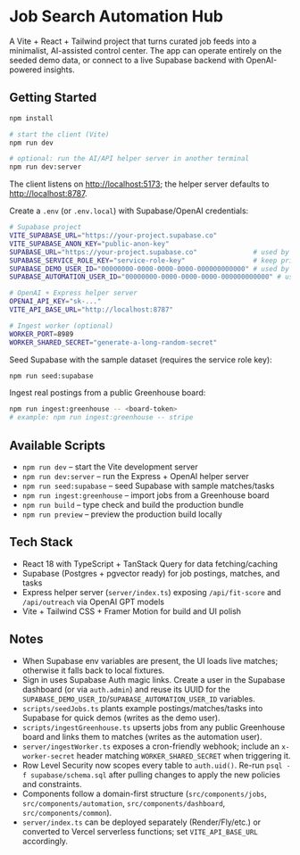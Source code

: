 # Job Search Automation Hub

A Vite + React + Tailwind project that turns curated job feeds into a minimalist, AI-assisted control center. The app can operate entirely on the seeded demo data, or connect to a live Supabase backend with OpenAI-powered insights.

## Getting Started

```bash
npm install

# start the client (Vite)
npm run dev

# optional: run the AI/API helper server in another terminal
npm run dev:server
```

The client listens on [http://localhost:5173](http://localhost:5173); the helper server defaults to [http://localhost:8787](http://localhost:8787).

Create a `.env` (or `.env.local`) with Supabase/OpenAI credentials:

```bash
# Supabase project
VITE_SUPABASE_URL="https://your-project.supabase.co"
VITE_SUPABASE_ANON_KEY="public-anon-key"
SUPABASE_URL="https://your-project.supabase.co"              # used by scripts
SUPABASE_SERVICE_ROLE_KEY="service-role-key"                 # keep private
SUPABASE_DEMO_USER_ID="00000000-0000-0000-0000-000000000000" # used by seed script
SUPABASE_AUTOMATION_USER_ID="00000000-0000-0000-0000-000000000000" # used by ingest worker

# OpenAI + Express helper server
OPENAI_API_KEY="sk-..."
VITE_API_BASE_URL="http://localhost:8787"

# Ingest worker (optional)
WORKER_PORT=8989
WORKER_SHARED_SECRET="generate-a-long-random-secret"
```

Seed Supabase with the sample dataset (requires the service role key):

```bash
npm run seed:supabase
```

Ingest real postings from a public Greenhouse board:

```bash
npm run ingest:greenhouse -- <board-token>
# example: npm run ingest:greenhouse -- stripe
```

## Available Scripts

- `npm run dev` – start the Vite development server
- `npm run dev:server` – run the Express + OpenAI helper server
- `npm run seed:supabase` – seed Supabase with sample matches/tasks
- `npm run ingest:greenhouse` – import jobs from a Greenhouse board
- `npm run build` – type check and build the production bundle
- `npm run preview` – preview the production build locally

## Tech Stack

- React 18 with TypeScript + TanStack Query for data fetching/caching
- Supabase (Postgres + pgvector ready) for job postings, matches, and tasks
- Express helper server (`server/index.ts`) exposing `/api/fit-score` and `/api/outreach` via OpenAI GPT models
- Vite + Tailwind CSS + Framer Motion for build and UI polish

## Notes

- When Supabase env variables are present, the UI loads live matches; otherwise it falls back to local fixtures.
- Sign in uses Supabase Auth magic links. Create a user in the Supabase dashboard (or via `auth.admin`) and reuse its UUID for the `SUPABASE_DEMO_USER_ID`/`SUPABASE_AUTOMATION_USER_ID` variables.
- `scripts/seedJobs.ts` plants example postings/matches/tasks into Supabase for quick demos (writes as the demo user).
- `scripts/ingestGreenhouse.ts` upserts jobs from any public Greenhouse board and links them to matches (writes as the automation user).
- `server/ingestWorker.ts` exposes a cron-friendly webhook; include an `x-worker-secret` header matching `WORKER_SHARED_SECRET` when triggering it.
- Row Level Security now scopes every table to `auth.uid()`. Re-run `psql -f supabase/schema.sql` after pulling changes to apply the new policies and constraints.
- Components follow a domain-first structure (`src/components/jobs`, `src/components/automation`, `src/components/dashboard`, `src/components/common`).
- `server/index.ts` can be deployed separately (Render/Fly/etc.) or converted to Vercel serverless functions; set `VITE_API_BASE_URL` accordingly.
